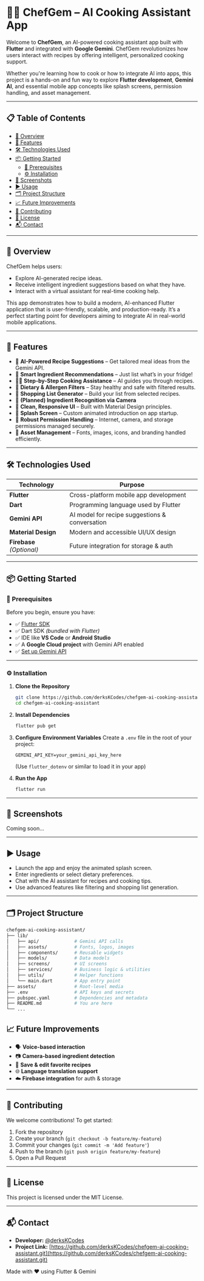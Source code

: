 # 👨‍🍳 ChefGem – AI Cooking Assistant App

Welcome to **ChefGem**, an AI-powered cooking assistant app built with **Flutter** and integrated with **Google Gemini**. ChefGem revolutionizes how users interact with recipes by offering intelligent, personalized cooking support.

Whether you're learning how to cook or how to integrate AI into apps, this project is a hands-on and fun way to explore **Flutter development**, **Gemini AI**, and essential mobile app concepts like splash screens, permission handling, and asset management.

---

## 📋 Table of Contents

- [🚀 Overview](#-overview)
- [🧠 Features](#-features)
- [🛠️ Technologies Used](#️-technologies-used)
- [📦 Getting Started](#-getting-started)
  - [🔧 Prerequisites](#-prerequisites)
  - [⚙️ Installation](#️-installation)
- [📱 Screenshots](#-screenshots)
- [▶️ Usage](#️-usage)
- [🗂️ Project Structure](#️-project-structure)
- [📈 Future Improvements](#-future-improvements)
- [🤝 Contributing](#-contributing)
- [🪪 License](#-license)
- [📬 Contact](#-contact)

---

## 🚀 Overview

ChefGem helps users:
- Explore AI-generated recipe ideas.
- Receive intelligent ingredient suggestions based on what they have.
- Interact with a virtual assistant for real-time cooking help.

This app demonstrates how to build a modern, AI-enhanced Flutter application that is user-friendly, scalable, and production-ready. It’s a perfect starting point for developers aiming to integrate AI in real-world mobile applications.

---

## 🧠 Features

- 🤖 **AI-Powered Recipe Suggestions** – Get tailored meal ideas from the Gemini API.
- 🧾 **Smart Ingredient Recommendations** – Just list what’s in your fridge!
- 🧑‍🍳 **Step-by-Step Cooking Assistance** – AI guides you through recipes.
- 🥦 **Dietary & Allergen Filters** – Stay healthy and safe with filtered results.
- 🛒 **Shopping List Generator** – Build your list from selected recipes.
- 📸 **(Planned) Ingredient Recognition via Camera**
- 🎨 **Clean, Responsive UI** – Built with Material Design principles.
- 🧰 **Splash Screen** – Custom animated introduction on app startup.
- 🔐 **Robust Permission Handling** – Internet, camera, and storage permissions managed securely.
- 📂 **Asset Management** – Fonts, images, icons, and branding handled efficiently.

---

## 🛠️ Technologies Used

| Technology       | Purpose                                          |
|------------------|--------------------------------------------------|
| **Flutter**      | Cross-platform mobile app development            |
| **Dart**         | Programming language used by Flutter             |
| **Gemini API**   | AI model for recipe suggestions & conversation   |
| **Material Design** | Modern and accessible UI/UX design             |
| **Firebase** *(Optional)* | Future integration for storage & auth     |

---

## 📦 Getting Started

### 🔧 Prerequisites

Before you begin, ensure you have:

- ✅ [Flutter SDK](https://flutter.dev/docs/get-started/install)
- ✅ Dart SDK *(bundled with Flutter)*
- ✅ IDE like **VS Code** or **Android Studio**
- ✅ A **Google Cloud project** with Gemini API enabled  
- ✅ [Set up Gemini API](https://ai.google.dev/docs/gemini_api_overview)

---

### ⚙️ Installation

1. **Clone the Repository**
   ```bash
   git clone https://github.com/derksKCodes/chefgem-ai-cooking-assistant.git
   cd chefgem-ai-cooking-assistant

2.  **Install Dependencies**
    ```bash
    flutter pub get
    ```

3.  **Configure Environment Variables**
    Create a `.env` file in the root of your project:
    ```env
    GEMINI_API_KEY=your_gemini_api_key_here
    ```
    (Use `flutter_dotenv` or similar to load it in your app)

4.  **Run the App**
    ```bash
    flutter run
    ```

---

## 📱 Screenshots

Coming soon...

---

## ▶️ Usage
* Launch the app and enjoy the animated splash screen.
* Enter ingredients or select dietary preferences.
* Chat with the AI assistant for recipes and cooking tips.
* Use advanced features like filtering and shopping list generation.

---

## 🗂️ Project Structure
```bash
chefgem-ai-cooking-assistant/
├── lib/
│   ├── api/             # Gemini API calls
│   ├── assets/          # Fonts, logos, images
│   ├── components/      # Reusable widgets
│   ├── models/          # Data models
│   ├── screens/         # UI screens
│   ├── services/        # Business logic & utilities
│   ├── utils/           # Helper functions
│   └── main.dart        # App entry point
├── assets/              # Root-level media
├── .env                 # API keys and secrets
├── pubspec.yaml         # Dependencies and metadata
├── README.md            # You are here
└── ...
```
## 📈 Future Improvements
* 🗣️ **Voice-based interaction**
* 📷 **Camera-based ingredient detection**
* 📝 **Save & edit favorite recipes**
* 🌐 **Language translation support**
* ☁️ **Firebase integration** for auth & storage

---

## 🤝 Contributing
We welcome contributions! To get started:

1.  Fork the repository
2.  Create your branch (`git checkout -b feature/my-feature`)
3.  Commit your changes (`git commit -m 'Add feature'`)
4.  Push to the branch (`git push origin feature/my-feature`)
5.  Open a Pull Request

---

## 🪪 License
This project is licensed under the MIT License.

---

## 📬 Contact
* **Developer:** [@derksKCodes](https://github.com/derksKCodes)
* **Project Link:** [https://github.com/derksKCodes/chefgem-ai-cooking-assistant.git](https://github.com/derksKCodes/chefgem-ai-cooking-assistant.git)

Made with ❤️ using Flutter & Gemini
